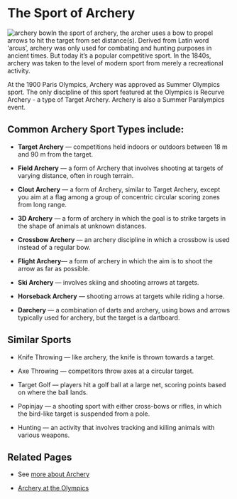 

#  The Sport of Archery

![archery bow](https://www.topendsports.com/sport/archery/images/archer-freeimages.jpg)In the sport of archery, the archer uses a bow to propel arrows to hit the target from set distance(s). Derived from Latin word ‘arcus’, archery was only used for combating and hunting purposes in ancient times. But today it’s a popular competitive sport. In the 1840s, archery was taken to the level of modern sport from merely a recreational activity.

At the 1900 Paris Olympics, Archery was approved as Summer Olympics sport. The only discipline of this sport featured at the Olympics is Recurve Archery - a type of Target Archery. Archery is also a Summer Paralympics event.

## Common Archery Sport Types include:

-  **Target Archery**  — competitions held indoors or outdoors between 18 m and 90 m from the target.

-  **Field Archery**  — a form of Archery that involves shooting at targets of varying distance, often in rough terrain.

-  **Clout Archery**  — a form of Archery, similar to Target Archery, except you aim at a flag among a group of concentric circular scoring zones from long range.

-  **3D Archery** — a form of archery in which the goal is to strike targets in the shape of animals at unknown distances.

-  **Crossbow Archery**  — an archery discipline in which a crossbow is used instead of a regular bow.

-  **Flight Archery**— a form of archery in which the aim is to shoot the arrow as far as possible.

-  **Ski Archery**  — involves skiing and shooting arrows at targets.

-  **Horseback Archery**  — shooting arrows at targets while riding a horse.

-  **Darchery**  — a combination of darts and archery, using bows and arrows typically used for archery, but the target is a dartboard.

## Similar Sports

-  Knife Throwing  — like archery, the knife is thrown towards a target.

-  Axe Throwing  — competitors throw axes at a circular target.

-  Target Golf — players hit a golf ball at a large net, scoring points based on where the ball lands.

-  Popinjay — a shooting sport with either cross-bows or rifles, in which the bird-like target is suspended from a pole.

-  Hunting  — an activity that involves tracking and killing animals with various weapons.

## Related Pages

-  See  [more about Archery](https://www.topendsports.com/sport/archery/index.htm)

-  [Archery at the Olympics](https://www.topendsports.com/events/summer/sports/archery.htm)
